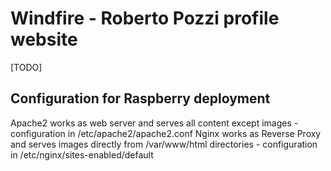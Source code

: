 # Windfire - Roberto Pozzi profile website
[TODO]

## Configuration for Raspberry deployment
Apache2 works as web server and serves all content except images
    - configuration in /etc/apache2/apache2.conf
Nginx works as Reverse Proxy and serves images directly from /var/www/html directories
    - configuration in /etc/nginx/sites-enabled/default